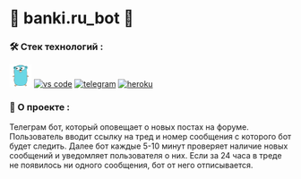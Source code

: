 # 🤖 banki.ru_bot 🏦

<h3 align="left">🛠 Стек технологий :</h3>
<a href="https://golang.org" target="_blank"> 
<img src="https://raw.githubusercontent.com/devicons/devicon/master/icons/go/go-original.svg" alt="go lang" width="40" height="40"/></a>
<a href="https://code.visualstudio.com/" target="_blank">
<img src="https://img.icons8.com/fluent/48/000000/visual-studio-code-2019.png" alt="vs code" width="40" height="40"/></a>
<a href="https://telegram.org/" target="_blank"><img src="https://img.icons8.com/color/48/000000/telegram-app--v3.png" alt="telegram" width="40" height="40"/></a>
<a href="https://www.heroku.com/" target="_blank"><img src="https://img.icons8.com/color/48/000000/heroku.png" alt="heroku" width="40" height="40"/></a>

<h3 align="left">📄 О проекте :</h3>
Телеграм бот, который оповещает о новых постах на форуме. Пользователь вводит ссылку на тред и номер сообщения с которого бот будет следить. Далее бот
каждые 5-10 минут проверяет наличие новых сообщений и уведомляет пользователя о них. Если за 24 часа в треде не появилось ни одного сообщения, бот от него отписывается.
